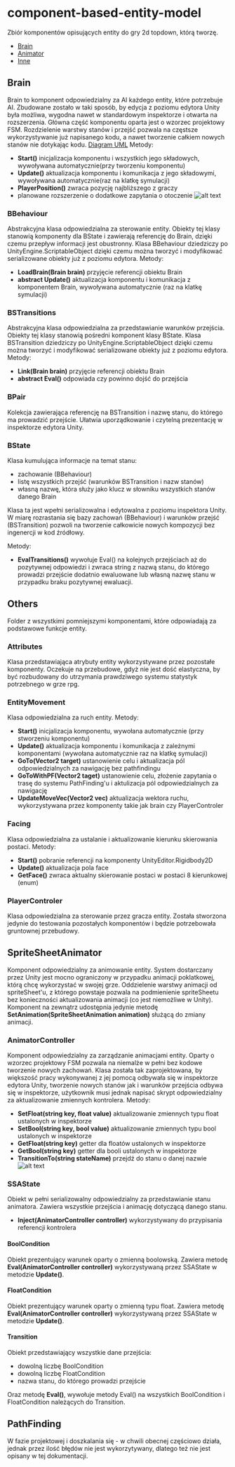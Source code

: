 # component-based-entity-model
Zbiór komponentów opisujących entity do gry 2d topdown, którą tworzę. 
* [Brain](https://github.com/KrzysiekSlawik/component-based-entity-model/blob/master/README.md#brain)
* [Animator](https://github.com/KrzysiekSlawik/component-based-entity-model/blob/master/README.md#spritesheetanimator)
* [Inne](https://github.com/KrzysiekSlawik/component-based-entity-model/blob/master/README.md#others)
## Brain
Brain to komponent odpowiedzialny za AI każdego entity, które potrzebuje AI. Zbudowane zostało w taki sposób, by edycja z poziomu edytora Unity była możliwa, wygodna nawet w standardowym inspektorze i otwarta na rozszerzenia. Główna część komponentu oparta jest o wzorzec projektowy FSM. Rozdzielenie warstwy stanów i przejść pozwala na częstsze wykorzystywanie już napisanego kodu, a nawet tworzenie całkiem nowych stanów nie dotykając kodu. [Diagram UML](https://drive.google.com/open?id=1ha2CFAL7Zr7ampZyhgkJxgS-NgF7JFbA)
Metody:
* **Start()** inicjalizacja komponentu i wszystkich jego składowych, wywoływana automatycznie(przy tworzeniu komponentu)
* **Update()** aktualizacja komponentu i komunikacja z jego składowymi, wywoływana automatycznie(raz na klatkę symulacji)
* **PlayerPosition()** zwraca pozycję najbliższego z graczy
* planowane rozszerzenie o dodatkowe zapytania o otoczenie
![alt text](https://github.com/KrzysiekSlawik/component-based-entity-model/blob/master/brain.png "widok w inspektorze")
### BBehaviour
Abstrakcyjna klasa odpowiedzialna za sterowanie entity. Obiekty tej klasy stanowią komponenty dla BState i zawierają referencję do Brain, dzięki czemu przepływ informacji jest obustronny. Klasa BBehaviour dziedziczy po UnityEngine.ScriptableObject dzięki czemu można tworzyć i modyfikować serializowane obiekty już z poziomu edytora.
Metody:
* **LoadBrain(Brain brain)** przyjęcie referencji obiektu Brain
* **abstract Update()** aktualizacja komponentu i komunikacja z komponentem Brain, wywoływana automatycznie (raz na klatkę symulacji)

### BSTransitions
Abstrakcyjna klasa odpowiedzialna za przedstawianie warunków przejścia. Obiekty tej klasy stanowią pośredni komponent klasy BState. Klasa BSTransition dziedziczy po UnityEngine.ScriptableObject dzięki czemu można tworzyć i modyfikować serializowane obiekty już z poziomu edytora.
Metody:
* **Link(Brain brain)** przyjęcie referencji obiektu Brain
* **abstract Eval()** odpowiada czy powinno dojść do przejścia 
### BPair
Kolekcja zawierająca referencję na BSTransition i nazwę stanu, do którego ma prowadzić przejście. Ułatwia uporządkowanie i czytelną prezentację w inspektorze edytora Unity.
### BState
Klasa kumulująca informacje na temat stanu:
* zachowanie (BBehaviour)
* listę wszystkich przejść (warunków BSTransition i nazw stanów)
* własną nazwę, która służy jako klucz w słowniku wszystkich stanów danego Brain

Klasa ta jest wpełni serializowalna i edytowalna z poziomu inspektora Unity. W miarę rozrastania się bazy zachowań (BBehaviour) i warunków przejść (BSTransition) pozwoli na tworzenie całkowicie nowych kompozycji bez ingenercji w kod źródłowy.

Metody:
* **EvalTransitions()** wywołuje Eval() na kolejnych przejściach aż do pozytywnej odpowiedzi i zwraca string z nazwą stanu, do którego prowadzi przejście dodatnio ewaluowane lub własną nazwę stanu w przypadku braku pozytywnej ewaluacji.
## Others
Folder z wszystkimi pomniejszymi komponentami, które odpowiadają za podstawowe funkcje entity. 
### Attributes
Klasa przedstawiająca atrybuty entity wykorzystywane przez pozostałe komponenty. Oczekuje na przebudowe, gdyż nie jest dość elastyczna, by być rozbudowany do utrzymania prawdziwego systemu statystyk potrzebnego w grze rpg.
### EntityMovement
Klasa odpowiedzialna za ruch entity. Metody:
* **Start()** inicjalizacja komponentu, wywołana automatycznie (przy stworzeniu komponentu)
* **Update()** aktualizacja komponentu i komunikacja z zależnymi komponentami (wywołana automatycznie raz na klatkę symulacji)
* **GoTo(Vector2 target)** ustanowienie celu i aktualizacja pól odpowiedzialnych za nawigację bez pathfindingu
* **GoToWithPF(Vector2 taget)** ustanowienie celu, złożenie zapytania o trasę do systemu PathFinding'u i aktulizacja pól odpowiedzialnych za nawigację
* **UpdateMoveVec(Vector2 vec)** aktualizacja wektora ruchu, wykorzystywana przez komponenty takie jak brain czy PlayerControler
### Facing
Klasa odpowiedzialna za ustalanie i aktualizowanie kierunku skierowania postaci. Metody:
* **Start()** pobranie referencji na komponenty UnityEditor.Rigidbody2D
* **Update()** aktualizacja pola face
* **GetFace()** zwraca aktualny skierowanie postaci w postaci 8 kierunkowej (enum)
### PlayerControler
Klasa odpowiedzialna za sterowanie przez gracza entity. Została stworzona jedynie do testowania pozostałych komponentów i będzie potrzebowała gruntownej przebudowy.
## SpriteSheetAnimator
Komponent odpowiedzialny za animowanie entity. System dostarczany przez Unity jest mocno ograniczony w przypadku animacji poklatkowej, którą chcę wykorzystać w swojej grze. Oddzielenie warstwy animacji od spriteSheet'u, z którego powstaje pozwala na podmienienie spriteSheetu bez konieczności aktualizowania animacji (co jest niemożliwe w Unity). Komponent na zewnątrz udostępnia jedynie metodę **SetAnimation(SpriteSheetAnimation animation)** służącą do zmiany animacji.
### AnimatorController
Komponent odpowiedzialny za zarządzanie animacjami entity. Oparty o wzorzec projektowy FSM pozwala na niemalże w pełni bez kodowe tworzenie nowych zachowań. Klasa została tak zaprojektowana, by większość pracy wykonywanej z jej pomocą odbywała się w inspektorze edytora Unity, tworzenie nowych stanów jak i warunków przejścia odbywa się w inspektorze, użytkownik musi jednak napisać skrypt odpowiedzialny za aktualizowanie zmiennych kontrolera.
Metody:
* **SetFloat(string key, float value)** aktualizowanie zmiennych typu float ustalonych w inspektorze
* **SetBool(string key, bool value)** aktualizowanie zmiennych typu bool ustalonych w inspektorze
* **GetFloat(string key)** getter dla floatów ustalonych w inspektorze
* **GetBool(string key)** getter dla booli ustalonych w inspektorze
* **TransitionTo(string stateName)** przejdź do stanu o danej nazwie
![alt text](https://github.com/KrzysiekSlawik/component-based-entity-model/blob/master/animcontroller.png "widok w inspektorze")
### SSAState
Obiekt w pełni serializowalny odpowiedzialny za przedstawianie stanu animatora. Zawiera wszystkie przejścia i animację dotyczącą danego stanu.
* **Inject(AnimatorController controller)** wykorzystywany do przypisania referencji kontrolera
#### BoolCondition
Obiekt prezentujący warunek oparty o zmienną boolowską. Zawiera metodę **Eval(AnimatorController controller)** wykorzystywaną przez SSAState w metodzie **Update()**.
#### FloatCondition
Obiekt prezentujący warunek oparty o zmienną typu float. Zawiera metodę **Eval(AnimatorController controller)** wykorzystywaną przez SSAState w metodzie **Update()**.
#### Transition
Obiekt przedstawiający wszystkie dane przejścia:
* dowolną liczbę BoolCondition
* dowolną liczbę FloatCondition
* nazwa stanu, do którego prowadzi przejście

Oraz metodę **Eval()**, wywołuje metody Eval() na wszystkich BoolCondition i FloatCondition należących do Transition.
## PathFinding
W fazie projektowej i doszkalania się - w chwili obecnej częściowo działa, jednak przez ilość błędów nie jest wykorzytywany, dlatego też nie jest opisany w tej dokumentacji.
